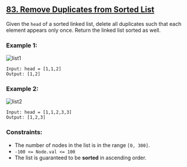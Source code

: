 ## [83. Remove Duplicates from Sorted List](https://leetcode.com/problems/remove-duplicates-from-sorted-list/)

Given the `head` of a sorted linked list, delete all duplicates such that each element appears only once. Return the linked list sorted as well.

### Example 1:

![list1](https://github.com/user-attachments/assets/4c8980de-9dd8-4fc0-9eff-661fead5e5ad)

```
Input: head = [1,1,2]
Output: [1,2]
```

### Example 2:

![list2](https://github.com/user-attachments/assets/800e5d7d-88ad-4d31-861a-0e81feccca12)

```
Input: head = [1,1,2,3,3]
Output: [1,2,3]
```

### Constraints:

- The number of nodes in the list is in the range `[0, 300]`.
- `-100 <= Node.val <= 100`
- The list is guaranteed to be **sorted** in ascending order.
